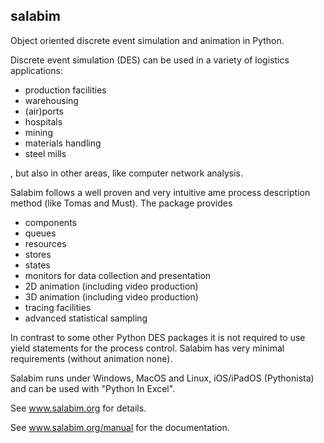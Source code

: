 salabim
-------
Object oriented discrete event simulation and animation in Python.

Discrete event simulation (DES) can be used in a variety of logistics applications:

* production facilities
* warehousing
* (air)ports
* hospitals
* mining
* materials handling
* steel mills

, but also in other areas, like computer network analysis.

Salabim follows a well proven and very intuitive ame process description method (like Tomas and Must).
The package provides

* components
* queues
* resources
* stores
* states
* monitors for data collection and presentation
* 2D animation (including video production)
* 3D animation (including video production)
* tracing facilities
* advanced statistical sampling

In contrast to some other Python DES packages it is not required to use yield statements for the process control.
Salabim has very minimal requirements (without animation none). 

Salabim runs under Windows, MacOS and Linux, iOS/iPadOS (Pythonista) and can be used with "Python In Excel".

See www.salabim.org for details. 

See www.salabim.org/manual for the documentation.
